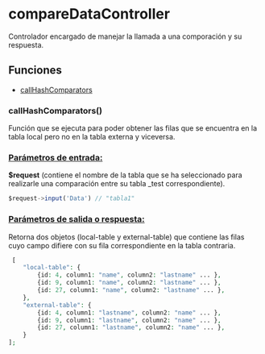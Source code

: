 # compareDataController

Controlador encargado de manejar la llamada a una comporación y su respuesta.

## Funciones

- [callHashComparators](#callHashComparators)

### callHashComparators()

Función que se ejecuta para poder obtener las filas que se encuentra en la tabla local pero no en la tabla externa y viceversa.

### <u>Parámetros de entrada:</u>

**$request** (contiene el nombre de la tabla que se ha seleccionado para realizarle una comparación entre su tabla _test correspondiente).

```javascript
$request->input('Data') // "tabla1"
```

### <u>Parámetros de salida o respuesta:</u>

Retorna dos objetos (local-table y external-table) que contiene las filas cuyo campo difiere con su fila correspondiente en la tabla contraria.

```php
 [
    "local-table": {
    	{id: 4, column1: "name", column2: "lastname" ... },
        {id: 9, column1: "name", column2: "lastname" ... },
        {id: 27, column1: "name", column2: "lastname" ... },
    },
    "external-table": {
    	{id: 4, column1: "lastname", column2: "name" ... },
        {id: 9, column1: "lastname", column2: "name" ... },
        {id: 27, column1: "lastname", column2: "name" ... },
    }
];
```


